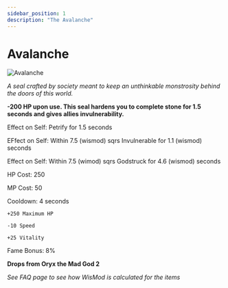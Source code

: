 ```yaml
---
sidebar_position: 1
description: "The Avalanche"
---
```


# Avalanche

![Avalanche](https://vwiki.valorserver.com/api/item/picture/avalanche)

<i>A seal crafted by society meant to keep an unthinkable monstrosity behind the doors of this world.</i>

**-200 HP upon use. This seal hardens you to complete stone for 1.5 seconds and gives allies invulnerability.**

Effect on Self: Petrify for 1.5 seconds

EFfect on Self: Within 7.5 (wismod) sqrs Invulnerable for 1.1 (wismod) seconds

Effect on Self: Within 7.5 (wimod) sqrs Godstruck for 4.6 (wismod) seconds

HP Cost: 250

MP Cost: 50

Cooldown: 4 seconds

    +250 Maximum HP
    
    -10 Speed
    
    +25 Vitality

Fame Bonus: 8%

**Drops from Oryx the Mad God 2**

*See FAQ page to see how WisMod is calculated for the items*
